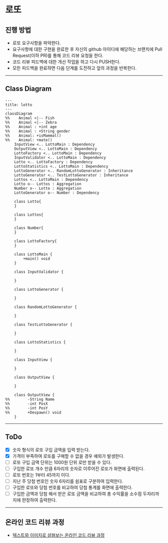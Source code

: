 # 로또
## 진행 방법
* 로또 요구사항을 파악한다.
* 요구사항에 대한 구현을 완료한 후 자신의 github 아이디에 해당하는 브랜치에 Pull Request(이하 PR)를 통해 코드 리뷰 요청을 한다.
* 코드 리뷰 피드백에 대한 개선 작업을 하고 다시 PUSH한다.
* 모든 피드백을 완료하면 다음 단계를 도전하고 앞의 과정을 반복한다.

---

## Class Diagram

```mermaid
---
title: lotto
---
classDiagram
%%    Animal <|-- Fish
%%    Animal <|-- Zebra
%%    Animal : +int age
%%    Animal : +String gender
%%    Animal: +isMammal()
%%    Animal: +mate()
    InputView <.. LottoMain : Dependency
    OutputView <.. LottoMain : Dependency
    LottoFactory <.. LottoMain : Dependency
    InputValidator <.. LottoMain : Dependency
    Lotto <.. LottoFactory : Dependency
    LottoStatistics <.. LottoMain : Dependency
    LottoGenerator <.. RandomLottoGenerator : Inheritance
    LottoGenerator <.. TestLottoGenerator : Inheritance
    Lottos <.. LottoMain : Dependency
    Lotto o-- Lottos : Aggregation
    Number o-- Lotto : Aggregation
    LottoGenerator o-- Number : Dependency

    class Lotto{
    }
        
    class Lottos{
    }

    class Number{
    }

    class LottoFactory{
    }

    class LottoMain {
        +main() void
    }

    class InputValidator {

    }

    class LottoGenerator {
            
    }

    class RandomLottoGenerator {

    }
        
    class TestLottoGenerator {

    }

    class LottoStatistics {
        
    }

    class InputView {

    }

    class OutputView {

    }

    class OutputView {
%%        -String Name
%%        -int PosX
%%        -int PosY
%%        +Despawn() void
    }
```

---

## ToDo

* [X] 숫자 형식의 로또 구입 금액을 입력 받는다.
* [X] 가격이 부족하여 로또를 구매할 수 없을 경우 예외가 발생한다.
* [ ] 로또 구입 금액 단위는 1000원 단위 로만 받을 수 있다.
* [ ] 구입한 로또 개수 만큼 6자리의 숫자로 이루어진 로또가 화면에 출력된다.
* [ ] 로또 번호는 1부터 45까지 이다.
* [ ] 지난 주 당첨 번호인 숫자 6자리를 쉼표로 구분하여 입력한다.
* [ ] 구입한 로또와 당첨 번호를 비교하여 당첨 통계를 화면에 출력한다.
* [ ] 구입한 금액과 당첨 해서 받은 로또 금액을 비교하여 총 수익률을 소수점 두자리까지에 한정하여 출력한다.

---

## 온라인 코드 리뷰 과정
* [텍스트와 이미지로 살펴보는 온라인 코드 리뷰 과정](https://github.com/next-step/nextstep-docs/tree/master/codereview)